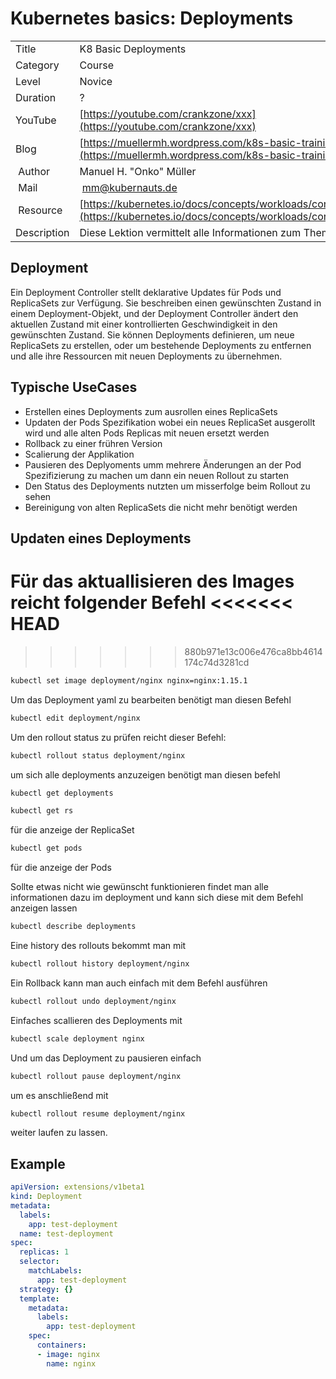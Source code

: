 # Kubernetes basics: Deployments

|||
|---|---|
| Title | K8 Basic Deployments |
| Category | Course |
| Level | Novice |
| Duration | ? |
| YouTube | [https://youtube.com/crankzone/xxx](https://youtube.com/crankzone/xxx) |
| Blog | [https://muellermh.wordpress.com/k8s-basic-training-etcd](https://muellermh.wordpress.com/k8s-basic-training-etcd)  |
| Author | Manuel H. "Onko" Müller |
| Mail | mm@kubernauts.de |
| Resource | [https://kubernetes.io/docs/concepts/workloads/controllers/deployment/](https://kubernetes.io/docs/concepts/workloads/controllers/deployment/) |
| Description | Diese Lektion vermittelt alle Informationen zum Thema Deployment |

## Deployment

Ein Deployment Controller stellt deklarative Updates für Pods und ReplicaSets zur Verfügung.
Sie beschreiben einen gewünschten Zustand in einem Deployment-Objekt, und der Deployment Controller ändert den aktuellen Zustand mit einer kontrollierten Geschwindigkeit in den gewünschten Zustand. Sie können Deployments definieren, um neue ReplicaSets zu erstellen, oder um bestehende Deployments zu entfernen und alle ihre Ressourcen mit neuen Deployments zu übernehmen.

## Typische UseCases

- Erstellen eines Deployments zum ausrollen eines ReplicaSets
- Updaten der Pods Spezifikation wobei ein neues ReplicaSet ausgerollt wird und alle alten Pods Replicas mit neuen ersetzt werden
- Rollback zu einer frühren Version
- Scalierung der Applikation
- Pausieren des Deplyoments umm mehrere Änderungen an der Pod Spezifizierung zu machen um dann ein neuen Rollout zu starten
- Den Status des Deployments nutzten um misserfolge beim Rollout zu sehen
- Bereinigung von alten ReplicaSets die nicht mehr benötigt werden

## Updaten eines Deployments

Für das aktuallisieren des Images reicht folgender Befehl
<<<<<<< HEAD
=======

>>>>>>> 880b971e13c006e476ca8bb4614174c74d3281cd
```bash
kubectl set image deployment/nginx nginx=nginx:1.15.1
```

Um das Deployment yaml zu bearbeiten benötigt man diesen Befehl

```bash
kubectl edit deployment/nginx
```

Um den rollout status zu prüfen reicht dieser Befehl:

```bash
kubectl rollout status deployment/nginx
```

um sich alle deployments anzuzeigen benötigt man diesen befehl

```bash
kubectl get deployments
```

```bash
kubectl get rs
```

 für die anzeige der ReplicaSet

```bash
kubectl get pods
```

für die anzeige der Pods

Sollte etwas nicht wie gewünscht funktionieren findet man alle informationen dazu im deployment und kann sich diese mit dem Befehl anzeigen lassen

```bash
kubectl describe deployments
```

Eine history des rollouts bekommt man mit

```bash
kubectl rollout history deployment/nginx
```

Ein Rollback kann man auch einfach mit dem Befehl ausführen

```bash
kubectl rollout undo deployment/nginx
```

Einfaches scallieren des Deployments mit

```bash
kubectl scale deployment nginx
```

Und um das Deployment zu pausieren einfach

```bash
kubectl rollout pause deployment/nginx
```

um es anschließend mit

```bash
kubectl rollout resume deployment/nginx
```

weiter laufen zu lassen.

## Example

```yaml
apiVersion: extensions/v1beta1
kind: Deployment
metadata:
  labels:
    app: test-deployment
  name: test-deployment
spec:
  replicas: 1
  selector:
    matchLabels:
      app: test-deployment
  strategy: {}
  template:
    metadata:
      labels:
        app: test-deployment
    spec:
      containers:
      - image: nginx
        name: nginx
```